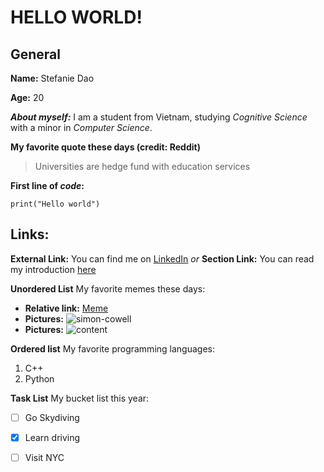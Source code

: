 # HELLO WORLD!

## General
**Name:** Stefanie Dao

**Age:** 20

***About myself:*** I am a student from Vietnam, studying *Cognitive Science* with a minor in *Computer Science*.

**My favorite quote these days (credit: Reddit)**
> Universities are hedge fund with education services 

**First line of _code_:**
``` 
print("Hello world")
```

##  Links:
**External Link:** You can find me on [LinkedIn](https://www.linkedin.com/in/stefanie-dao/) *or*
**Section Link:** You can read my introduction [here](#general)

**Unordered List** My favorite memes these days:
- **Relative link:** [Meme](IMG_1947.JPG)
- **Pictures:** ![simon-cowell](https://user-images.githubusercontent.com/59592651/134832097-3422ea35-2e88-4ede-843d-802d0aba9fd2.jpeg)
- **Pictures:** ![content](https://user-images.githubusercontent.com/59592651/134832118-8e9d3e39-da90-4f29-88bb-fe265ce83c01.jpeg)


**Ordered list** My favorite programming languages:
1. C++
2. Python

**Task List** My bucket list this year:
- [ ] Go Skydiving
- [x] Learn driving
- [ ] Visit NYC 


